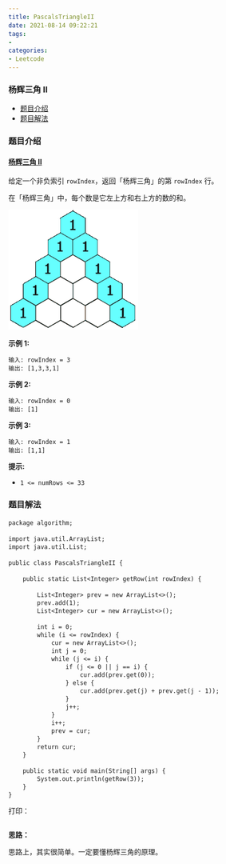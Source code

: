 ```yaml
---
title: PascalsTriangleII
date: 2021-08-14 09:22:21
tags:
- 
categories:
- Leetcode 
---
```




### 杨辉三角 II

- [题目介绍](https://yangtzeshore.github.io/2021/08/14/PascalsTriangleII/#题目介绍)
- [题目解法](https://yangtzeshore.github.io/2021/08/14/PascalsTriangleII/#题目解法)

### 题目介绍

#### [杨辉三角 II](https://leetcode-cn.com/problems/pascals-triangle-ii/)

给定一个非负索引 `rowIndex`，返回「杨辉三角」的第 `rowIndex` 行。

在「杨辉三角」中，每个数是它左上方和右上方的数的和。

![img](https://raw.githubusercontent.com/yangtzeshore/images/main/Leetcode/1626927345-DZmfxB-PascalTriangleAnimated2.gif)

**示例 1:**

```
输入: rowIndex = 3
输出: [1,3,3,1]
```

**示例 2:**

```
输入: rowIndex = 0
输出: [1]
```

**示例 3:**

```
输入: rowIndex = 1
输出: [1,1]
```

**提示:**

- `1 <= numRows <= 33`

### 题目解法

```
package algorithm;

import java.util.ArrayList;
import java.util.List;

public class PascalsTriangleII {

    public static List<Integer> getRow(int rowIndex) {

        List<Integer> prev = new ArrayList<>();
        prev.add(1);
        List<Integer> cur = new ArrayList<>();

        int i = 0;
        while (i <= rowIndex) {
            cur = new ArrayList<>();
            int j = 0;
            while (j <= i) {
                if (j <= 0 || j == i) {
                    cur.add(prev.get(0));
                } else {
                    cur.add(prev.get(j) + prev.get(j - 1));
                }
                j++;
            }
            i++;
            prev = cur;
        }
        return cur;
    }

    public static void main(String[] args) {
        System.out.println(getRow(3));
    }
}
```

打印：

```

```

**思路：**

思路上，其实很简单。一定要懂杨辉三角的原理。